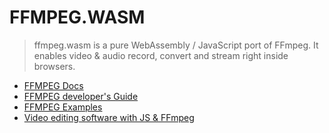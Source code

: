 # FFMPEG.WASM
> ffmpeg.wasm is a pure WebAssembly / JavaScript port of FFmpeg. It enables video & audio record, convert and stream right inside browsers.

- [FFMPEG Docs](https://github.com/ffmpegwasm/ffmpeg.wasm/blob/master/docs/api.md)
- [FFMPEG developer's Guide](https://ffmpegwasm.netlify.app/#installation)
- [FFMPEG Examples](https://github.com/ffmpegwasm/ffmpeg.wasm/tree/master/examples)
- [Video editing software with JS & FFmpeg](https://www.youtube.com/watch?v=-OTc0Ki7Sv0)
